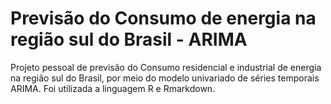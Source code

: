 # Previsão do Consumo de energia na região sul do Brasil - ARIMA

Projeto pessoal de previsão do Consumo residencial e industrial de energia na região sul do Brasil, por meio do modelo univariado de séries temporais ARIMA. Foi utilizada a linguagem R e Rmarkdown. 


